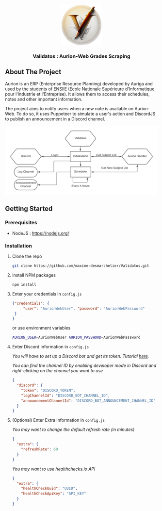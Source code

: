 <!-- PROJECT LOGO -->
<br />
<div>
  <p align="center">
    <img src="images/logo.png" alt="Logo" width="134" height="134">
  </p>

<h3 align="center">Validatos : Aurion-Web Grades Scraping</h3>

</div>


<!-- ABOUT THE PROJECT -->

## About The Project

Aurion is an ERP (Enterprise Resource Planning) developed by Auriga and used by the students of ENSIIE (École Nationale
Supérieure d'Informatique pour l'Industrie et l'Entreprise). It allows them to access their schedules, notes and other
important information.

The project aims to notify users when a new note is available on Aurion-Web. To do so, it uses Puppeteer to simulate a
user's action and DiscordJS to publish an announcement in a Discord channel.

<img alt="Program's structure" src="images/structure.png">

## Getting Started

### Prerequisites

* NodeJS : https://nodejs.org/

### Installation

1. Clone the repo
   ```sh
   git clone https://github.com/maxime-desmarchelier/Validatos.git
   ```
2. Install NPM packages
   ```sh
   npm install
   ```
3. Enter your credentials in `config.js`
   ```json
   {"credentials": {
        "user": "AurionWebUser", "password": "AurionWebPassword"
    }
   }
   ```
   or use environment variables
   ```sh
   AURION_USER=AurionWebUser AURION_PASSWORD=AurionWebPassword
   ```
4. Enter Discord information in `config.js`

   _You will have to set up a Discord bot and get its token.
   Tutorial [here](https://discordjs.guide/preparations/setting-up-a-bot-application.html#creating-your-bot)._

   _You can find the channel ID by enabling developer mode in Discord and right-clicking on the channel you want to use_
   ```json
   {
     "discord": {
       "token": "DISCORD_TOKEN",
       "logChannelId": "DISCORD_BOT_CHANNEL_ID",
       "announcementChannelId": "DISCORD_BOT_ANNOUNCEMENT_CHANNEL_ID"
     }
   }
   ```
5. (Optional) Enter Extra information in `config.js`

   _You may want to change the default refresh rate (in minutes)_
   ```json
   {
     "extra": {
       "refreshRate": 60
     }
   }
   ```
   _You may want to use healthchecks.io API_
   ```json
   {
     "extra": {
       "healthCheckUuid": "UUID",
       "healthCheckApiKey": "API_KEY"
     }
   }
   ```
